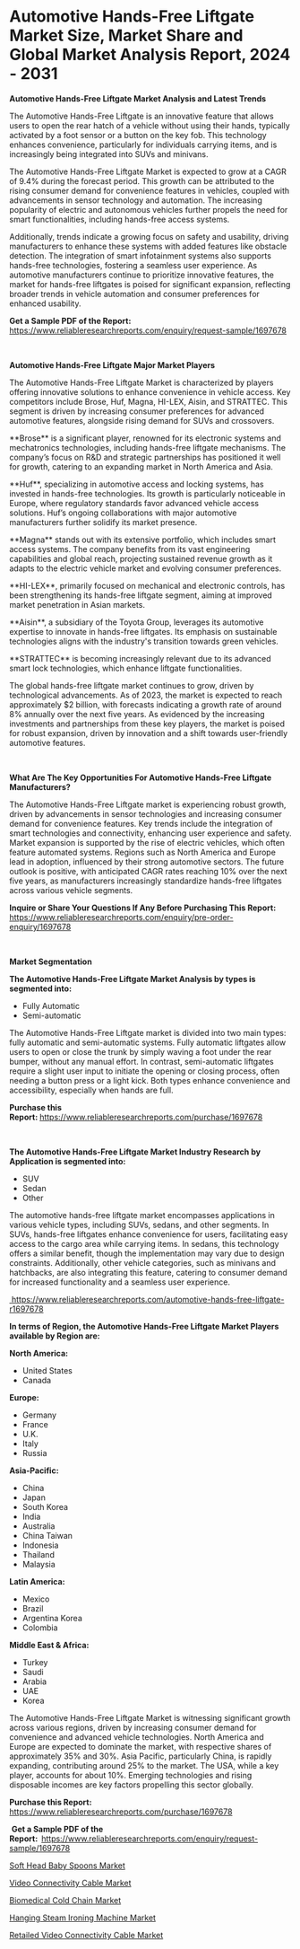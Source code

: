 <p><h1>Automotive Hands-Free Liftgate Market Size, Market Share and Global Market Analysis Report, 2024 - 2031</h1></p><p><strong>Automotive Hands-Free Liftgate Market Analysis and Latest Trends</strong></p>
<p><p>The Automotive Hands-Free Liftgate is an innovative feature that allows users to open the rear hatch of a vehicle without using their hands, typically activated by a foot sensor or a button on the key fob. This technology enhances convenience, particularly for individuals carrying items, and is increasingly being integrated into SUVs and minivans.</p><p>The Automotive Hands-Free Liftgate Market is expected to grow at a CAGR of 9.4% during the forecast period. This growth can be attributed to the rising consumer demand for convenience features in vehicles, coupled with advancements in sensor technology and automation. The increasing popularity of electric and autonomous vehicles further propels the need for smart functionalities, including hands-free access systems.</p><p>Additionally, trends indicate a growing focus on safety and usability, driving manufacturers to enhance these systems with added features like obstacle detection. The integration of smart infotainment systems also supports hands-free technologies, fostering a seamless user experience. As automotive manufacturers continue to prioritize innovative features, the market for hands-free liftgates is poised for significant expansion, reflecting broader trends in vehicle automation and consumer preferences for enhanced usability.</p></p>
<p><strong>Get a Sample PDF of the Report:&nbsp;</strong> <a href="https://www.reliableresearchreports.com/enquiry/request-sample/1697678?utm_campaign=83&utm_medium=2&utm_source=Github&utm_content=ia&utm_term=12102024&utm_id=automotive-hands-free-liftgate">https://www.reliableresearchreports.com/enquiry/request-sample/1697678</a></p>
<p>&nbsp;</p>
<p><strong>Automotive Hands-Free Liftgate Major Market Players</strong></p>
<p><p>The Automotive Hands-Free Liftgate Market is characterized by players offering innovative solutions to enhance convenience in vehicle access. Key competitors include Brose, Huf, Magna, HI-LEX, Aisin, and STRATTEC. This segment is driven by increasing consumer preferences for advanced automotive features, alongside rising demand for SUVs and crossovers.</p><p>**Brose** is a significant player, renowned for its electronic systems and mechatronics technologies, including hands-free liftgate mechanisms. The company’s focus on R&D and strategic partnerships has positioned it well for growth, catering to an expanding market in North America and Asia.</p><p>**Huf**, specializing in automotive access and locking systems, has invested in hands-free technologies. Its growth is particularly noticeable in Europe, where regulatory standards favor advanced vehicle access solutions. Huf’s ongoing collaborations with major automotive manufacturers further solidify its market presence.</p><p>**Magna** stands out with its extensive portfolio, which includes smart access systems. The company benefits from its vast engineering capabilities and global reach, projecting sustained revenue growth as it adapts to the electric vehicle market and evolving consumer preferences.</p><p>**HI-LEX**, primarily focused on mechanical and electronic controls, has been strengthening its hands-free liftgate segment, aiming at improved market penetration in Asian markets.</p><p>**Aisin**, a subsidiary of the Toyota Group, leverages its automotive expertise to innovate in hands-free liftgates. Its emphasis on sustainable technologies aligns with the industry's transition towards green vehicles.</p><p>**STRATTEC** is becoming increasingly relevant due to its advanced smart lock technologies, which enhance liftgate functionalities. </p><p>The global hands-free liftgate market continues to grow, driven by technological advancements. As of 2023, the market is expected to reach approximately $2 billion, with forecasts indicating a growth rate of around 8% annually over the next five years. As evidenced by the increasing investments and partnerships from these key players, the market is poised for robust expansion, driven by innovation and a shift towards user-friendly automotive features.</p></p>
<p>&nbsp;</p>
<p><strong>What Are The Key Opportunities For Automotive Hands-Free Liftgate Manufacturers?</strong></p>
<p><p>The Automotive Hands-Free Liftgate market is experiencing robust growth, driven by advancements in sensor technologies and increasing consumer demand for convenience features. Key trends include the integration of smart technologies and connectivity, enhancing user experience and safety. Market expansion is supported by the rise of electric vehicles, which often feature automated systems. Regions such as North America and Europe lead in adoption, influenced by their strong automotive sectors. The future outlook is positive, with anticipated CAGR rates reaching 10% over the next five years, as manufacturers increasingly standardize hands-free liftgates across various vehicle segments.</p></p>
<p><strong>Inquire or Share Your Questions If Any Before Purchasing This Report:</strong> <a href="https://www.reliableresearchreports.com/enquiry/pre-order-enquiry/1697678?utm_campaign=83&utm_medium=2&utm_source=Github&utm_content=ia&utm_term=12102024&utm_id=automotive-hands-free-liftgate">https://www.reliableresearchreports.com/enquiry/pre-order-enquiry/1697678</a></p>
<p>&nbsp;</p>
<p><strong>Market Segmentation</strong></p>
<p><strong>The Automotive Hands-Free Liftgate Market Analysis by types is segmented into:</strong></p>
<p><ul><li>Fully Automatic</li><li>Semi-automatic</li></ul></p>
<p><p>The Automotive Hands-Free Liftgate market is divided into two main types: fully automatic and semi-automatic systems. Fully automatic liftgates allow users to open or close the trunk by simply waving a foot under the rear bumper, without any manual effort. In contrast, semi-automatic liftgates require a slight user input to initiate the opening or closing process, often needing a button press or a light kick. Both types enhance convenience and accessibility, especially when hands are full.</p></p>
<p><strong>Purchase this Report:&nbsp;</strong><a href="https://www.reliableresearchreports.com/purchase/1697678?utm_campaign=83&utm_medium=2&utm_source=Github&utm_content=ia&utm_term=12102024&utm_id=automotive-hands-free-liftgate">https://www.reliableresearchreports.com/purchase/1697678</a></p>
<p>&nbsp;</p>
<p><strong>The Automotive Hands-Free Liftgate Market Industry Research by Application is segmented into:</strong></p>
<p><ul><li>SUV</li><li>Sedan</li><li>Other</li></ul></p>
<p><p>The automotive hands-free liftgate market encompasses applications in various vehicle types, including SUVs, sedans, and other segments. In SUVs, hands-free liftgates enhance convenience for users, facilitating easy access to the cargo area while carrying items. In sedans, this technology offers a similar benefit, though the implementation may vary due to design constraints. Additionally, other vehicle categories, such as minivans and hatchbacks, are also integrating this feature, catering to consumer demand for increased functionality and a seamless user experience.</p></p>
<p><a href="https://www.reliableresearchreports.com/automotive-hands-free-liftgate-r1697678?utm_campaign=83&utm_medium=2&utm_source=Github&utm_content=ia&utm_term=12102024&utm_id=automotive-hands-free-liftgate">&nbsp;https://www.reliableresearchreports.com/automotive-hands-free-liftgate-r1697678</a></p>
<p><strong>In terms of Region, the Automotive Hands-Free Liftgate Market Players available by Region are:</strong></p>
<p>
    <p> <strong> North America: </strong>
        <ul>
            <li>United States</li>
            <li>Canada</li>
        </ul>
        </p> 
    <p> <strong> Europe: </strong>
        <ul>
            <li>Germany</li>
            <li>France</li>
            <li>U.K.</li>
            <li>Italy</li>
            <li>Russia</li>
        </ul>
        </p> 
    <p> <strong> Asia-Pacific: </strong>
        <ul>
            <li>China</li>
            <li>Japan</li>
            <li>South Korea</li>
            <li>India</li>
            <li>Australia</li>
            <li>China Taiwan</li>
            <li>Indonesia</li>
            <li>Thailand</li>
            <li>Malaysia</li>
        </ul>
        </p> 
    <p> <strong> Latin America: </strong>
        <ul>
            <li>Mexico</li>
            <li>Brazil</li>
            <li>Argentina Korea</li>
            <li>Colombia</li>
        </ul>
        </p> 
    <p> <strong> Middle East & Africa: </strong>
        <ul>
            <li>Turkey</li>
            <li>Saudi</li>
            <li>Arabia</li>
            <li>UAE</li>
            <li>Korea</li>
        </ul>
    </p>
    </p>
<p><p>The Automotive Hands-Free Liftgate Market is witnessing significant growth across various regions, driven by increasing consumer demand for convenience and advanced vehicle technologies. North America and Europe are expected to dominate the market, with respective shares of approximately 35% and 30%. Asia Pacific, particularly China, is rapidly expanding, contributing around 25% to the market. The USA, while a key player, accounts for about 10%. Emerging technologies and rising disposable incomes are key factors propelling this sector globally.</p></p>
<p><strong>Purchase this Report: </strong><a href="https://www.reliableresearchreports.com/purchase/1697678?utm_campaign=83&utm_medium=2&utm_source=Github&utm_content=ia&utm_term=12102024&utm_id=automotive-hands-free-liftgate">https://www.reliableresearchreports.com/purchase/1697678</a></p>
<p>&nbsp;<strong>Get a Sample PDF of the Report:&nbsp;&nbsp;</strong><a href="https://www.reliableresearchreports.com/enquiry/request-sample/1697678?utm_campaign=83&utm_medium=2&utm_source=Github&utm_content=ia&utm_term=12102024&utm_id=automotive-hands-free-liftgate">https://www.reliableresearchreports.com/enquiry/request-sample/1697678</a></p>
<p><strong></strong></p>
<p><p><a href="https://www.linkedin.com/pulse/comprehensive-soft-head-baby-spoons-market-report-regional-up6je?utm_campaign=83&utm_medium=2&utm_source=Github&utm_content=ia&utm_term=12102024&utm_id=automotive-hands-free-liftgate">Soft Head Baby Spoons Market</a></p><p><a href="https://www.linkedin.com/pulse/emerging-market-trends-regional-analysis-video-connectivity-cable-xisce?utm_campaign=83&utm_medium=2&utm_source=Github&utm_content=ia&utm_term=12102024&utm_id=automotive-hands-free-liftgate">Video Connectivity Cable Market</a></p><p><a href="https://github.com/knaufethaganye/Market-Research-Report-List-1/blob/main/biomedical-cold-chain-market.md?utm_campaign=83&utm_medium=2&utm_source=Github&utm_content=ia&utm_term=12102024&utm_id=automotive-hands-free-liftgate">Biomedical Cold Chain Market</a></p><p><a href="https://github.com/dowsegmspivadlk/Market-Research-Report-List-1/blob/main/hanging-steam-ironing-machine-market.md?utm_campaign=83&utm_medium=2&utm_source=Github&utm_content=ia&utm_term=12102024&utm_id=automotive-hands-free-liftgate">Hanging Steam Ironing Machine Market</a></p><p><a href="https://www.linkedin.com/pulse/retailed-video-connectivity-cable-market-share-analysis-growth-ep8le?utm_campaign=83&utm_medium=2&utm_source=Github&utm_content=ia&utm_term=12102024&utm_id=automotive-hands-free-liftgate">Retailed Video Connectivity Cable Market</a></p></p>